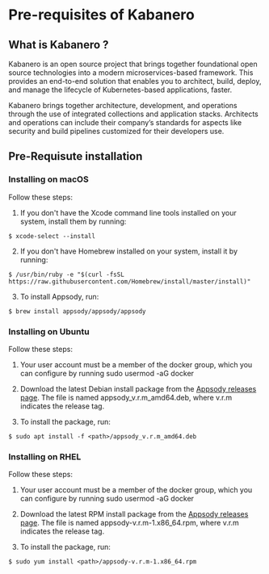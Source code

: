# Pre-requisites of Kabanero 

## What is Kabanero ?

Kabanero is an open source project that brings together foundational open source technologies into a modern microservices-based framework. This provides an end-to-end solution that enables you to architect, build, deploy, and manage the lifecycle of Kubernetes-based applications, faster.

Kabanero brings together architecture, development, and operations through the use of integrated collections and application stacks. Architects and operations can include their company’s standards for aspects like security and build pipelines customized for their developers use.

## Pre-Requisute installation 

### Installing on macOS

Follow these steps:

1. If you don't have the Xcode command line tools installed on your system, install them by running:

```
$ xcode-select --install
```

2. If you don't have Homebrew installed on your system, install it by running:

```
$ /usr/bin/ruby -e "$(curl -fsSL https://raw.githubusercontent.com/Homebrew/install/master/install)"
```

3. To install Appsody, run:

```
$ brew install appsody/appsody/appsody
```

### Installing on Ubuntu

Follow these steps:

1. Your user account must be a member of the docker group, which you can configure by running sudo usermod -aG docker <username>

2. Download the latest Debian install package from the [Appsody releases page](https://github.com/appsody/appsody/releases). The file is named appsody_v.r.m_amd64.deb, where v.r.m indicates the release tag.

3. To install the package, run:

```
$ sudo apt install -f <path>/appsody_v.r.m_amd64.deb
```

### Installing on RHEL

Follow these steps:

1. Your user account must be a member of the docker group, which you can configure by running sudo usermod -aG docker <username>

2. Download the latest RPM install package from the [Appsody releases page](https://github.com/appsody/appsody/releases). The file is named appsody-v.r.m-1.x86_64.rpm, where v.r.m indicates the release tag.

3. To install the package, run:

```
$ sudo yum install <path>/appsody-v.r.m-1.x86_64.rpm
```